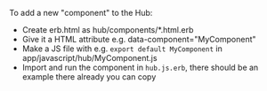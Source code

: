 To add a new "component" to the Hub:

- Create erb.html as hub/components/*.html.erb
- Give it a HTML attribute e.g. data-component="MyComponent"
- Make a JS file with e.g. `export default MyComponent` in app/javascript/hub/MyComponent.js
- Import and run the component in `hub.js.erb`, there should be an example there already you can copy
